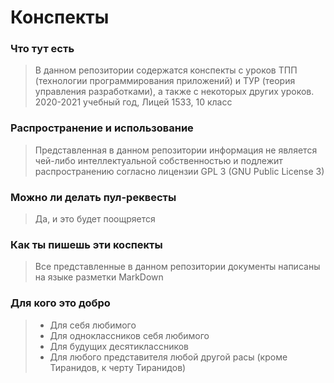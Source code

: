 # Конспекты
### Что тут есть
> В данном репозитории содержатся конспекты с уроков ТПП (технологии программирования приложений) и ТУР (теория управления разработками), а также с некоторых других уроков. 2020-2021 учебный год, Лицей 1533, 10 класс
### Распространение и использование
> Представленная в данном репозитории информация не является чей-либо интеллектуальной собственностью и подлежит распространению согласно лицензии GPL 3 (GNU Public License 3)
### Можно ли делать пул-реквесты
> Да, и это будет поощряется
### Как ты пишешь эти коспекты
> Все представленные в данном репозитории документы написаны на языке разметки MarkDown
### Для кого это добро
  > * Для себя любимого
  > * Для одноклассников себя любимого
  > * Для будущих десятиклассников
  > * Для любого представителя любой другой расы (кроме Тиранидов, к черту Тиранидов)
